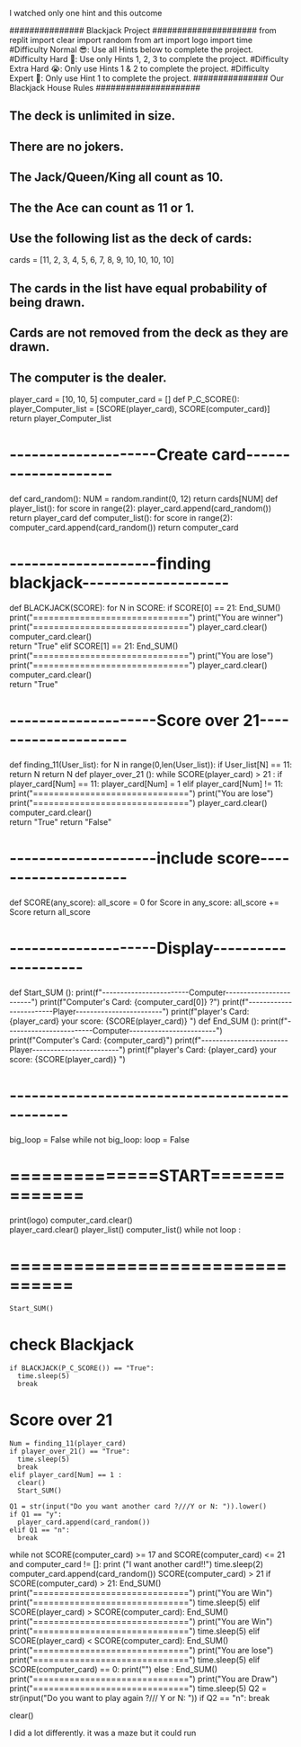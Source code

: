 I watched only one hint and this outcome 

############### Blackjack Project #####################
from replit import clear
import random
from art import logo
import time 
#Difficulty Normal 😎: Use all Hints below to complete the project.
#Difficulty Hard 🤔: Use only Hints 1, 2, 3 to complete the project.
#Difficulty Extra Hard 😭: Only use Hints 1 & 2 to complete the project.
#Difficulty Expert 🤯: Only use Hint 1 to complete the project.
############### Our Blackjack House Rules #####################

## The deck is unlimited in size. 
## There are no jokers. 
## The Jack/Queen/King all count as 10.
## The the Ace can count as 11 or 1.
## Use the following list as the deck of cards:
cards = [11, 2, 3, 4, 5, 6, 7, 8, 9, 10, 10, 10, 10]
## The cards in the list have equal probability of being drawn.
## Cards are not removed from the deck as they are drawn.
## The computer is the dealer.

player_card = [10, 10, 5]
computer_card = []
def P_C_SCORE():
  player_Computer_list = [SCORE(player_card), SCORE(computer_card)]
  return player_Computer_list 
# --------------------Create card--------------------
def card_random():
  NUM = random.randint(0, 12)
  return cards[NUM]
def player_list():
  for score in range(2):
    player_card.append(card_random())
  return player_card
def computer_list():
  for score in range(2):
    computer_card.append(card_random())
  return computer_card
# --------------------finding blackjack--------------------
def BLACKJACK(SCORE):
  for N in SCORE:
    if SCORE[0] == 21:
      End_SUM()
      print("==============================")
      print("You are winner")
      print("==============================")
      player_card.clear()
      computer_card.clear()  
      return "True"
    elif SCORE[1] == 21:
      End_SUM()
      print("==============================")
      print("You are lose")
      print("==============================")
      player_card.clear()
      computer_card.clear()  
      return "True"
# --------------------Score over 21-------------------- 
def finding_11(User_list):
  for N in range(0,len(User_list)):
    if User_list[N] == 11:
      return N 
  return N
def player_over_21 ():
  while SCORE(player_card) > 21 :
    if player_card[Num] == 11:
      player_card[Num] = 1
    elif player_card[Num] != 11:
      print("==============================")
      print("You are lose")
      print("==============================")
      player_card.clear()
      computer_card.clear()  
      return "True" 
  return "False"

# --------------------include score--------------------
def SCORE(any_score):
  all_score = 0
  for Score in any_score:
    all_score += Score
  return all_score
# --------------------Display--------------------
def Start_SUM ():
  print(f"------------------------Computer------------------------")
  print(f"Computer's Card: {computer_card[0]} ?")
  print(f"------------------------Player------------------------")
  print(f"player's Card: {player_card} your score: {SCORE(player_card)} ")
def End_SUM ():
  print(f"------------------------Computer------------------------")
  print(f"Computer's Card: {computer_card}")
  print(f"------------------------Player------------------------")
  print(f"player's Card: {player_card} your score: {SCORE(player_card)} ")

# ----------------------------------------------



big_loop = False
while not big_loop:
  loop = False
# ==============START==============
  print(logo)
  computer_card.clear()  
  player_card.clear()
  player_list()
  computer_list()
  while not loop :
# ================================
    Start_SUM()
# check Blackjack 
    if BLACKJACK(P_C_SCORE()) == "True":
      time.sleep(5)
      break
# Score over 21
    Num = finding_11(player_card)
    if player_over_21() == "True":
      time.sleep(5)
      break
    elif player_card[Num] == 1 :
      clear()
      Start_SUM()

    Q1 = str(input("Do you want another card ?///Y or N: ")).lower()
    if Q1 == "y":
      player_card.append(card_random())
    elif Q1 == "n":
      break
  
  while not SCORE(computer_card) >= 17 and SCORE(computer_card) <= 21 and computer_card != []:
    print ("I want another card!!")
    time.sleep(2)
    computer_card.append(card_random())
    SCORE(computer_card) > 21
  if SCORE(computer_card) > 21:
    End_SUM()
    print("==============================")
    print("You are Win")
    print("==============================")
    time.sleep(5)
  elif SCORE(player_card) > SCORE(computer_card):
    End_SUM()
    print("==============================")
    print("You are Win")
    print("==============================")
    time.sleep(5)
  elif SCORE(player_card) < SCORE(computer_card):
    End_SUM()
    print("==============================")
    print("You are lose")
    print("==============================")
    time.sleep(5)
  elif SCORE(computer_card) == 0:
    print("")
  else :
    End_SUM()
    print("==============================")
    print("You are Draw")
    print("==============================")
    time.sleep(5)
  Q2 = str(input("Do you want to play again ?/// Y or N: "))
  if Q2 == "n":
    break
    
  clear()

I did a lot differently. it was a maze but it could run
